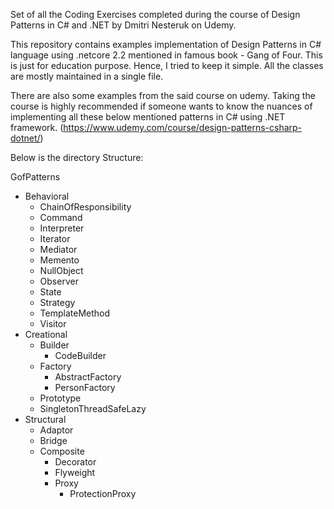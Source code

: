 Set of all the Coding Exercises completed during the course of Design Patterns in C# and .NET by Dmitri Nesteruk on Udemy.

This repository contains examples implementation of Design Patterns in C# language using .netcore 2.2 mentioned in famous book - Gang of Four.
This is just for education purpose. Hence, I tried to keep it simple. All the classes are mostly maintained in a single file.

There are also some examples from the said course on udemy. Taking the course is highly recommended if someone wants to know the nuances of implementing all these below mentioned patterns in C# using .NET framework. (https://www.udemy.com/course/design-patterns-csharp-dotnet/)

Below is the directory Structure:

GofPatterns

- Behavioral
    - ChainOfResponsibility
    - Command
    - Interpreter
    - Iterator
    - Mediator
    - Memento
	- NullObject
	- Observer
	- State
	- Strategy
	- TemplateMethod
	- Visitor
- Creational
	- Builder
		- CodeBuilder
	- Factory
		- AbstractFactory
		- PersonFactory
	- Prototype
	- SingletonThreadSafeLazy
- Structural
	- Adaptor
	- Bridge
	- Composite
		- Decorator
		- Flyweight
		- Proxy
			- ProtectionProxy
